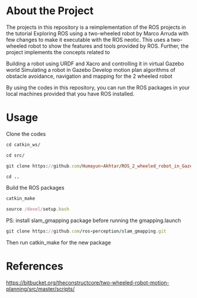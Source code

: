 # About the Project
The projects in this repository is a reimplementation of the ROS projects in the tutorial Exploring ROS using a two-wheeled robot by Marco Arruda with few changes to make it executable with the ROS neotic. 
This uses a two-wheeled robot to show the features and tools provided by ROS. Further, the project implements the concepts related to 

Building a robot using URDF and Xacro and controlling it in virtual Gazebo world
Simulating a robot in Gazebo
Develop motion plan algorithms of obstacle avoidance, navigation and mapping for the 2 wheeled robot

By using the codes in this repository, you can run the ROS packages in your local machines provided that you have ROS installed.

# Usage
Clone the codes
```ruby
cd catkin_ws/
```
```ruby
cd src/
```
```ruby
git clone https://github.com/Humayun-Akhtar/ROS_2_wheeled_robot_in_Gazebo.git
```
```ruby
cd ..
```
Build the ROS packages
```ruby
catkin_make
```
```ruby
source /devel/setup.bash
```

PS: install slam_gmapping package before running the gmapping.launch
```ruby
git clone https://github.com/ros-perception/slam_gmapping.git
```
Then run catkin_make for the new package

# References


https://bitbucket.org/theconstructcore/two-wheeled-robot-motion-planning/src/master/scripts/


